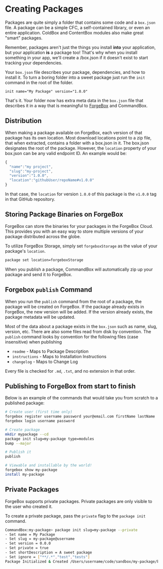 # Creating Packages

Packages are quite simply a folder that contains some code and a `box.json` file. A package can be a simple CFC, a self-contained library, or even an entire application. ColdBox and ContentBox modules also make great "smart" packages.

Remember, packages aren't just the things you install **into** your application, but your application **is** a package too! That's why when you install something in your app, we'll create a /box.json if it doesn't exist to start tracking your dependencies.

Your `box.json` file describes your package, dependencies, and how to install it. To turn a boring folder into a sweet package just run the `init` command in the root of the folder.

```
init name="My Package" version="1.0.0"
```

That's it. Your folder now has extra meta data in the `box.json` file that describes it in a way that is meaningful to [ForgeBox](http://forgebox.io) and CommandBox.

## Distribution

When making a package available on ForgeBox, each version of that package has its own location. Most download locations point to a zip file, that when extracted, contains a folder with a box.json in it. The box.json designates the root of the package. However, the `location` property of your box.json can be any valid endpoint ID. An example would be:

```javascript
{
  "name":"my project",
  "slug":"my-project",
  "version":"1.0.0",
  "location":"githubUser/repoName#v1.0.0"
}
```

In that case, the `location` for version `1.0.0` of this package is the `v1.0.0` tag in that GitHub repository.

## Storing Package Binaries on ForgeBox

ForgeBox can store the binaries for your packages in the ForgeBox Cloud. This provides you with an easy way to store multiple versions of your package distributed across the globe.

To utilize ForgeBox Storage, simply set `forgeboxStorage` as the value of your package's `location`.

```bash
package set location=forgeboxStorage
```

When you publish a package, CommandBox will automatically zip up your package and send it to ForgeBox.

## Forgebox `publish` Command

When you run the `publish` command from the root of a package, the package will be created on ForgeBox.  If the package already exists in ForgeBox, the new version will be added.  If the version already exists, the package metadata will be updated. &#x20;

Most of the data about a package exists in the `box.json` such as name, slug, version, etc.  There are also some files read from disk by convention.  The `publish` command looks by convention for the following files (case insensitive) when publishing

* `readme` - Maps to Package Description
* `instructions` - Maps to Installation Instructions
* `changelog` - Maps to Change Log

Every file is checked for `.md`, `.txt`, and no extension in that order. &#x20;



## Publishing to ForgeBox from start to finish

Below is an example of the commands that would take you from scratch to a published package:

```bash
# Create user (first time only)
forgebox register username password your@email.com firstName lastName
forgebox login username password

# Create package
mkdir mypackage --cd
package init slug=my-package type=modules
bump --major

# Publish it
publish

# Viewable and installable by the world!
forgebox show my-package
install my-package
```

## Private Packages

ForgeBox supports private packages. Private packages are only visible to the user who created it.

To create a private package, pass the `private` flag to the `package init` command.

```bash
CommandBox:my-package> package init slug=my-package --private
- Set name = My Package
- Set slug = my-package@username
- Set version = 0.0.0
- Set private = true
- Set shortDescription = A sweet package
- Set ignore = ["**/.*","test","tests"]
Package Initialized & Created /Users/username/code/sandbox/my-package/box.json
```
